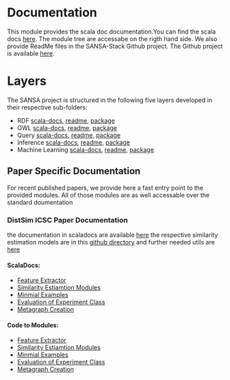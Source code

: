 # Documentation
This module provides the scala doc documentation.You can find the scala docs [here](https://sansa-stack.github.io/SANSA-Stack/scaladocs/0.8.0/net/sansa_stack/index.html). The module tree are accessabe on the rigth hand side.
We also provide ReadMe files in the SANSA-Stack Github project. The Github project is available [here](https://github.com/SANSA-Stack/SANSA-Stack).
# Layers
The SANSA project is structured in the following five layers developed in their respective sub-folders:
* RDF [scala-docs](https://sansa-stack.github.io/SANSA-Stack/scaladocs/0.8.0/net/sansa_stack/rdf/index.html), [readme](https://github.com/SANSA-Stack/SANSA-Stack/blob/develop/sansa-rdf/README.md), [package](https://github.com/SANSA-Stack/SANSA-Stack/tree/develop/sansa-rdf)
* OWL [scala-docs](https://sansa-stack.github.io/SANSA-Stack/scaladocs/0.8.0/net/sansa_stack/owl/index.html), [readme](https://github.com/SANSA-Stack/SANSA-Stack/blob/develop/sansa-owl/README.md), [package](https://github.com/SANSA-Stack/SANSA-Stack/tree/develop/sansa-owl)
* Query [scala-docs](https://sansa-stack.github.io/SANSA-Stack/scaladocs/0.8.0/net/sansa_stack/query/index.html), [readme](https://github.com/SANSA-Stack/SANSA-Stack/blob/develop/sansa-query/README.md), [package](https://github.com/SANSA-Stack/SANSA-Stack/tree/develop/sansa-query)
* Inference [scala-docs](https://sansa-stack.github.io/SANSA-Stack/scaladocs/0.8.0/net/sansa_stack/inference/index.html), [readme](https://github.com/SANSA-Stack/SANSA-Stack/blob/develop/sansa-inference/README.md), [package](https://github.com/SANSA-Stack/SANSA-Stack/tree/develop/sansa-inference)
* Machine Learning [scala-docs](https://sansa-stack.github.io/SANSA-Stack/scaladocs/0.8.0/net/sansa_stack/ml/index.html), [readme](https://github.com/SANSA-Stack/SANSA-Stack/blob/develop/sansa-ml/README.md), [package](https://github.com/SANSA-Stack/SANSA-Stack/tree/develop/sansa-ml)


## Paper Specific Documentation
For recent published papers, we provide here a fast entry point to the provided modules. All of those modules are as well accessable over the standard doumentation
### DistSim ICSC Paper Documentation
the documentation in scaladocs are available [here](https://sansa-stack.github.io/SANSA-Stack/scaladocs/0.7.1_ICSC_paper/#package)
the respective similarity estimation models are in this [github directory](https://github.com/SANSA-Stack/SANSA-Stack/tree/develop/sansa-ml/sansa-ml-spark/src/main/scala/net/sansa_stack/ml/spark/similarity) and further needed utils are [here](https://github.com/SANSA-Stack/SANSA-Stack/tree/develop/sansa-ml/sansa-ml-spark/src/main/scala/net/sansa_stack/ml/spark/utils)

#### ScalaDocs:
* [Feature Extractor](https://sansa-stack.github.io/SANSA-Stack/scaladocs/0.7.1_ICSC_paper/#net.sansa_stack.ml.spark.utils.FeatureExtractorModel)
* [Similarity Estiamtion Modules](https://sansa-stack.github.io/SANSA-Stack/scaladocs/0.7.1_ICSC_paper/#net.sansa_stack.ml.spark.similarity.similarityEstimationModels.package)
* [Minmial Examples](https://sansa-stack.github.io/SANSA-Stack/scaladocs/0.7.1_ICSC_paper/#net.sansa_stack.ml.spark.similarity.examples.package)
* [Evaluation of Experiment Class](https://sansa-stack.github.io/SANSA-Stack/scaladocs/0.7.1_ICSC_paper/#net.sansa_stack.ml.spark.similarity.experiment.SimilarityPipelineExperiment$)
* [Metagraph Creation](https://sansa-stack.github.io/SANSA-Stack/scaladocs/0.7.1_ICSC_paper/#net.sansa_stack.ml.spark.utils.SimilarityExperimentMetaGraphFactory)

#### Code to Modules:
* [Feature Extractor](https://github.com/SANSA-Stack/SANSA-Stack/blob/develop/sansa-ml/sansa-ml-spark/src/main/scala/net/sansa_stack/ml/spark/utils/FeatureExtractorModel.scala)
* [Similarity Estiamtion Modules](https://github.com/SANSA-Stack/SANSA-Stack/tree/develop/sansa-ml/sansa-ml-spark/src/main/scala/net/sansa_stack/ml/spark/similarity/similarityEstimationModels)
* [Minmial Examples](https://github.com/SANSA-Stack/SANSA-Stack/blob/develop/sansa-ml/sansa-ml-spark/src/main/scala/net/sansa_stack/ml/spark/similarity/examples/minimalCalls.scala)
* [Evaluation of Experiment Class](https://github.com/SANSA-Stack/SANSA-Stack/blob/develop/sansa-ml/sansa-ml-spark/src/main/scala/net/sansa_stack/ml/spark/similarity/experiment/SimilarityPipelineExperiment.scala)
* [Metagraph Creation](https://github.com/SANSA-Stack/SANSA-Stack/blob/develop/sansa-ml/sansa-ml-spark/src/main/scala/net/sansa_stack/ml/spark/utils/SimilarityExperimentMetaGraphFactory.scala)
